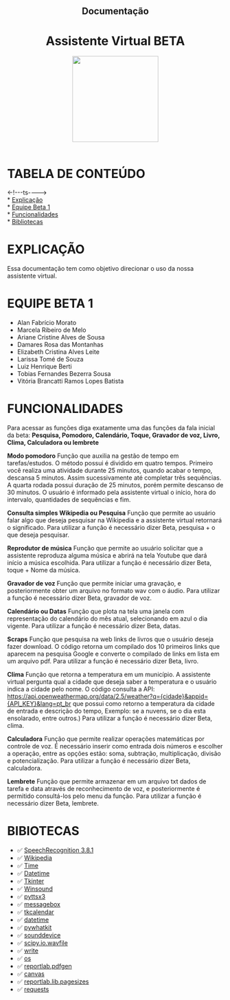 <h2 align = "center">
    Documentação
<h4/>

<h1 align = "center"> Assistente Virtual BETA </h1>

<div align="center">
<img src="https://user-images.githubusercontent.com/102003274/160285282-b3d220d2-bf73-4aba-9c86-74a6a4b640b0.png" width="200px" />
</div>

<br>

# TABELA DE CONTEÚDO
<-!---ts----> <br>
    * [Explicação](#Explicação) <br>
    * [Equipe Beta 1](#Equipe-beta-1) <br>
    * [Funcionalidades](#Funcionalidades) <br>
    * [Bibliotecas](#Bibliotecas) <br>



# EXPLICAÇÃO

Essa documentação tem como objetivo direcionar o uso da nossa assistente virtual.

# EQUIPE BETA 1

* Alan Fabrício Morato
* Marcela Ribeiro de Melo
* Ariane Cristine Alves de Sousa
* Damares Rosa das Montanhas
* Elizabeth Cristina Alves Leite
* Larissa Tomé de Souza
* Luiz Henrique Berti
* Tobias Fernandes Bezerra Sousa
* Vitória Brancatti Ramos  Lopes Batista


# FUNCIONALIDADES

Para acessar as funções diga exatamente uma das funções da fala inicial da beta:
**Pesquisa, Pomodoro, Calendário, Toque, Gravador de voz, Livro, Clima, Calculadora ou lembrete**

**Modo pomodoro**
Função que auxilia na gestão de tempo em tarefas/estudos. O método possui é dividido em quatro tempos. Primeiro você realiza uma atividade durante 25 minutos, quando acabar o tempo, descansa 5 minutos. Assim sucessivamente até completar três sequências. A quarta rodada possui duração de 25 minutos, porém permite descanso de 30 minutos. O usuário é informado pela assistente virtual o início, hora do intervalo, quantidades de sequências e fim.

**Consulta simples Wikipedia ou Pesquisa**
Função que permite ao usuário falar algo que deseja pesquisar na Wikipedia e a assistente virtual retornará o significado. Para utilizar a função é necessário dizer Beta, pesquisa + o que deseja pesquisar.

**Reprodutor de música**
Função que permite ao usuário solicitar que a assistente reproduza alguma música e abrirá na tela Youtube que dará início a música escolhida. Para utilizar a função é necessário dizer Beta, toque + Nome da música.

**Gravador de voz**
Função que permite iniciar uma gravação, e posteriormente obter um arquivo no formato wav com o áudio. Para utilizar a função é necessário dizer Beta, gravador de voz.

**Calendário ou Datas**
Função que plota na tela uma janela com representação do calendário do mês atual, selecionando em azul o dia vigente. Para utilizar a função é necessário dizer Beta, datas.

**Scraps**
Função que pesquisa na web links de livros que o usuário deseja fazer download. O código retorna um compilado dos 10 primeiros links que aparecem na pesquisa Google e converte o compilado de links em lista em um arquivo pdf. Para utilizar a função é necessário dizer Beta, livro.

**Clima**
Função que retorna a temperatura em um município. A assistente virtual pergunta qual a cidade que deseja saber a temperatura e o usuário indica a cidade pelo nome. O código consulta a API: https://api.openweathermap.org/data/2.5/weather?q={cidade}&appid={API_KEY}&lang=pt_br que possui como retorno a temperatura da cidade de entrada e descrição do tempo, Exemplo: se a nuvens, se o dia esta ensolarado, entre outros.) Para utilizar a função é necessário dizer Beta, clima.

**Calculadora**
Função que permite realizar operações matemáticas por controle de voz. É necessário inserir como entrada dois números e escolher a operação, entre as opções estão: soma, subtração, multiplicação, divisão e potencialização. Para utilizar a função é necessário dizer Beta, calculadora.

**Lembrete**
Função que permite armazenar em um arquivo txt dados de tarefa e data através de reconhecimento de voz, e posteriormente é permitido consultá-los pelo menu da função. Para utilizar a função é necessário dizer Beta, lembrete.


# BIBIOTECAS

- ✅ [SpeechRecognition 3.8.1](https://pypi.org/project/SpeechRecognition/)
- ✅ [Wikipedia](https://pypi.org/project/wikipedia/)
- ✅ [Time](https://pypi.org/project/time/)
- ✅ [Datetime](https://pypi.org/project/DateTime/)
- ✅ [Tkinter](https://pypi.org/project/tk-tools/)
- ✅ [Winsound](https://pypi.org/project/wav-win-sound/)
- ✅ [pyttsx3](https://pypi.org/project/pyttsx3/)
- ✅ [messagebox](https://pypi.org/project/PyMsgBox/)
- ✅ [tkcalendar](https://pypi.org/project/tkcalendar/)
- ✅ [datetime](https://pypi.org/project/DateTime/)
- ✅ [pywhatkit](https://pypi.org/project/pywhatkit/)
- ✅ [sounddevice](https://pypi.org/project/sounddevice/)
- ✅ [scipy.io.wavfile](https://pypi.org/project/scipy/)
- ✅ [write](https://pypi.org/project/write/)
- ✅ [os](https://pypi.org/project/os-sys/)
- ✅ [reportlab.pdfgen](https://pypi.org/project/reportlab/)
- ✅ [canvas](https://pypi.org/project/canvas/)
- ✅ [reportlab.lib.pagesizes](https://pypi.org/project/reportlab/)
- ✅ [requests](https://pypi.org/project/requests/)


